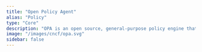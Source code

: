 ```yaml
---
title: "Open Policy Agent"
alias: "Policy"
type: "Core"
description: "OPA is an open source, general-purpose policy engine that unifies policy enforcement across the stack."
image: "/images/cncf/opa.svg"
sidebar: false
---
```


